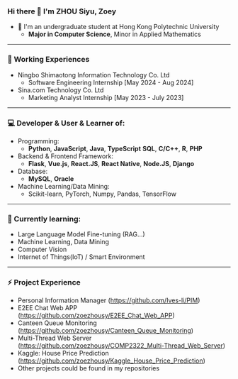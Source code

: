 ### Hi there 👋 I'm ZHOU Siyu, Zoey

- 👀 I'm an undergraduate student at Hong Kong Polytechnic University
  - **Major in Computer Science**, Minor in Applied Mathematics
---
### 🔭 Working Experiences
- Ningbo Shimaotong Information Technology Co. Ltd
  - Software Engineering Internship [May 2024 - Aug 2024]
- Sina.com Technology Co. Ltd
  - Marketing Analyst Internship [May 2023 - July 2023]
---
### 💻 Developer & User & Learner of:
- Programming: 
  - **Python**, **JavaScript**, **Java**, **TypeScript** **SQL**, **C/C++**, **R**, **PHP**
- Backend & Frontend Framework: 
  - **Flask**, **Vue.js**, **React.JS**, **React Native**, **Node.JS**, **Django**
- Database: 
  - **MySQL**, **Oracle**
- Machine Learning/Data Mining:
  - Scikit-learn, PyTorch, Numpy, Pandas, TensorFlow
---
### 🌱 Currently learning:
- Large Language Model Fine-tuning (RAG...)
- Machine Learning, Data Mining
- Computer Vision
- Internet of Things(IoT) / Smart Environment
---
### ⚡ Project Experience
- Personal Information Manager (https://github.com/Ives-li/PIM)
- E2EE Chat Web APP (https://github.com/zoezhousy/E2EE_Chat_Web_APP)
- Canteen Queue Monitoring (https://github.com/zoezhousy/Canteen_Queue_Monitoring)
- Multi-Thread Web Server (https://github.com/zoezhousy/COMP2322_Multi-Thread_Web_Server)
- Kaggle: House Price Prediction (https://github.com/zoezhousy/Kaggle_House_Price_Prediction)
- Other projects could be found in my repositories


<!--
**zoezhousy/zoezhousy** is a ✨ _special_ ✨ repository because its `README.md` (this file) appears on your GitHub profile.

Here are some ideas to get you started:

- 🔭 I’m currently working on ...
- 🌱 I’m currently learning ...
- 👯 I’m looking to collaborate on ...
- 🤔 I’m looking for help with ...
- 💬 Ask me about ...
- 📫 How to reach me: ...
- 😄 Pronouns: ...
- ⚡ Fun fact: ...
-->
<!--
[![Top Langs](https://github-readme-stats.vercel.app/api/top-langs/?username=zoezhousy&show_icons=true&layout=compact&hide_title=true)](https://github.com/Cyebukayire)
-->
<!--
<p>&nbsp;<img align="center" src="https://github-readme-stats.vercel.app/api?username=zoezhousy&show_icons=true&locale=en" alt="zoezhousy" /></p>
-->
